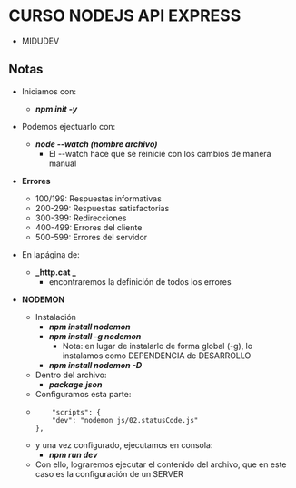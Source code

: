 # CURSO NODEJS API EXPRESS

- MIDUDEV

## Notas

- Iniciamos con:
  - **_npm init -y_**

- Podemos ejectuarlo con: 
  - **_node --watch (nombre archivo)_** 
    - El --watch hace que se reinicié con los cambios de manera manual
- **Errores**
  - 100/199: Respuestas informativas
  - 200-299: Respuestas satisfactorias
  - 300-399: Redirecciones
  - 400-499: Errores del cliente
  - 500-599: Errores del servidor

- En lapágina de: 
  - **_http.cat _**
    - encontraremos la definición de todos los errores

- **NODEMON**
    - Instalación
      - **_npm install nodemon_**
      - **_npm install -g nodemon_**
        -  Nota: en lugar de instalarlo de forma global (-g), lo instalamos como DEPENDENCIA de DESARROLLO
      - **_npm install nodemon -D_** 
  - Dentro del archivo:
    - **_package.json_**
  - Configuramos esta parte:
  - ```
        "scripts": {
        "dev": "nodemon js/02.statusCode.js"
    },
    ```
  - y una vez configurado, ejecutamos en consola:
    - **_npm run dev_**
  - Con ello, lograremos ejecutar el contenido del archivo, que en este caso es la configuración de un SERVER

